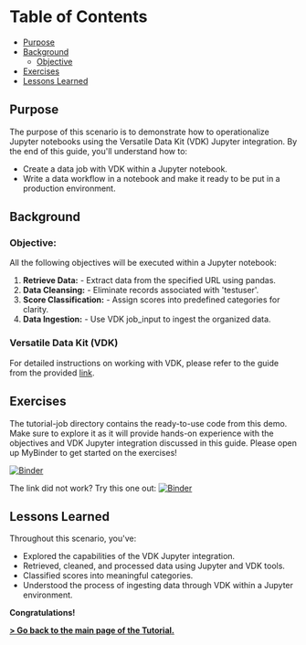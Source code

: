 # Table of Contents
- [Purpose](#purpose)
- [Background](#background)
    * [Objective](#objective)
- [Exercises](#exercises)
- [Lessons Learned](#lessons-learned)

## Purpose

The purpose of this scenario is to demonstrate how to operationalize Jupyter notebooks using the Versatile Data Kit (VDK) Jupyter integration. By the end of this guide, you'll understand how to:
* Create a data job with VDK within a Jupyter notebook.
* Write a data workflow in a notebook and make it ready to be put in a production environment.

## Background
### Objective:

All the following objectives will be executed within a Jupyter notebook:

1. **Retrieve Data:** - Extract data from the specified URL using pandas.
2. **Data Cleansing:**  - Eliminate records associated with 'testuser'.
3. **Score Classification:** - Assign scores into predefined categories for clarity.
4. **Data Ingestion:** - Use VDK job_input to ingest the organized data.

### Versatile Data Kit (VDK)
For detailed instructions on working with VDK, please refer to the guide from the provided [link](/getting-started.ipynb).

## Exercises

The tutorial-job directory contains the ready-to-use code from this demo. Make sure to explore it as it will provide hands-on experience with the objectives and VDK Jupyter integration discussed in this guide.
Please open up MyBinder to get started on the exercises!

[![Binder](https://mybinder.org/badge_logo.svg)](https://mybinder.org/v2/gh/versatile-data-kit-demo/productionizing-jupyter-notebooks/HEAD?labpath=tutorial-job%2F10_notebook.ipynb)

The link did not work? 
Try this one out: [![Binder](https://mybinder.org/badge_logo.svg)](https://mybinder.org/v2/gh/versatile-data-kit-demo/productionizing-jupyter-notebooks/HEAD?labpath=tutorial-job%2F10_notebook.ipynb)

## Lessons Learned
Throughout this scenario, you've:
* Explored the capabilities of the VDK Jupyter integration.
* Retrieved, cleaned, and processed data using Jupyter and VDK tools.
* Classified scores into meaningful categories.
* Understood the process of ingesting data through VDK within a Jupyter environment.

**Congratulations!**

**[> Go back to the main page of the Tutorial.](https://github.com/vmware/versatile-data-kit/tree/main/events/vmware-explore-23/productionizing-jupyter-notebooks)**
